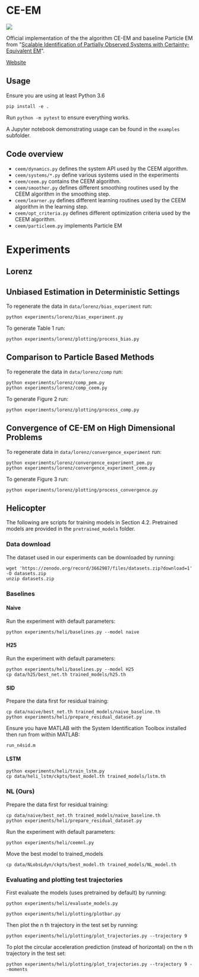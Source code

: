 # CE-EM

[![](https://img.shields.io/badge/docs-CE--EM-green)](https://sisl.github.io/CEEM/)

Official implementation of the the algorithm CE-EM and baseline Particle EM from "[Scalable Identification of Partially Observed Systems with Certainty-Equivalent EM](https://arxiv.org/abs/2006.11615)".

[Website](https://sites.google.com/stanford.edu/ceem)

## Usage

Ensure you are using at least Python 3.6

```
pip install -e .
```

Run `python -m pytest` to ensure everything works.

A Jupyter notebook demonstrating usage can be found in the `examples` subfolder.

## Code overview

- `ceem/dynamics.py` defines the system API used by the CEEM algorithm.
- `ceem/systems/*.py` define various systems used in the experiments
- `ceem/ceem.py` contains the CEEM algorithm.
- `ceem/smoother.py` defines different smoothing routines used by the CEEM algorithm in the smoothing step.
- `ceem/learner.py` defines different learning routines used by the CEEM algorithm in the learning step.
- `ceem/opt_criteria.py` defines different optimization criteria used by the CEEM algorithm.
- `ceem/particleem.py` implements Particle EM

# Experiments

## Lorenz 

## Unbiased Estimation in Deterministic Settings

To regenerate the data in `data/lorenz/bias_experiment` run:
```
python experiments/lorenz/bias_experiment.py
```
To generate Table 1 run:
```
python experiments/lorenz/plotting/process_bias.py
```

## Comparison to Particle Based Methods

To regenerate the data in `data/lorenz/comp` run:
```
python experiments/lorenz/comp_pem.py
python experiments/lorenz/comp_ceem.py
```
To generate Figure 2 run:
```
python experiments/lorenz/plotting/process_comp.py
```

## Convergence of CE-EM on High Dimensional Problems

To regenerate data in `data/lorenz/convergence_experiment` run:
```
python experiments/lorenz/convergence_experiment_pem.py
python experiments/lorenz/convergence_experiment_ceem.py
```
To generate Figure 3 run:
```
python experiments/lorenz/plotting/process_convergence.py
```

## Helicopter

The following are scripts for training models in Section 4.2.
Pretrained models are provided in the `pretrained_models` folder.

### Data download
The dataset used in our experiments can be downloaded by running:
```
wget 'https://zenodo.org/record/3662987/files/datasets.zip?download=1' -O datasets.zip
unzip datasets.zip
```

### Baselines
#### Naive

Run the experiment with default parameters:
```
python experiments/heli/baselines.py --model naive
```
#### H25

Run the experiment with default parameters:
```
python experiments/heli/baselines.py --model H25
cp data/h25/best_net.th trained_models/h25.th
```

#### SID

Prepare the data first for residual training:
```
cp data/naive/best_net.th trained_models/naive_baseline.th
python experiments/heli/prepare_residual_dataset.py
```

Ensure you have MATLAB with the System Identification Toolbox installed then run from within MATLAB:
```
run_n4sid.m
```

#### LSTM
```
python experiments/heli/train_lstm.py
cp data/heli_lstm/ckpts/best_model.th trained_models/lstm.th
```

### NL (Ours)

Prepare the data first for residual training:
```
cp data/naive/best_net.th trained_models/naive_baseline.th
python experiments/heli/prepare_residual_dataset.py
```

Run the experiment with default parameters:
```
python experiments/heli/ceemnl.py 
```

Move the best model to trained_models
```
cp data/NLobsLdyn/ckpts/best_model.th trained_models/NL_model.th
```

### Evaluating and plotting test trajectories

First evaluate the models (uses pretrained by default) by running:

```
python experiments/heli/evaluate_models.py
```

```
python experiments/heli/plotting/plotbar.py
```

Then plot the n th trajectory in the test set by running:

```
python experiments/heli/plotting/plot_trajectories.py --trajectory 9
```

To plot the circular acceleration prediction (instead of horizontal) on the n th trajectory in the test set:

```
python experiments/heli/plotting/plot_trajectories.py --trajectory 9 --moments
```
